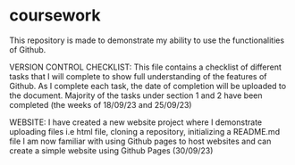 # coursework
This repository is made to demonstrate my ability to use the functionalities of Github.

VERSION CONTROL CHECKLIST: This file contains a checklist of different tasks that I will complete to show full understanding of the features of Github. As I complete each task, the date of completion will be uploaded to the document. Majority of the tasks under section 1 and 2 have been completed (the weeks of 18/09/23 and 25/09/23)

WEBSITE: I have created a new website project where I demonstrate uploading files i.e html file, cloning a repository, initializing a README.md file
         I am now familiar with using Github pages to host websites and can create a simple website using Github Pages (30/09/23)
